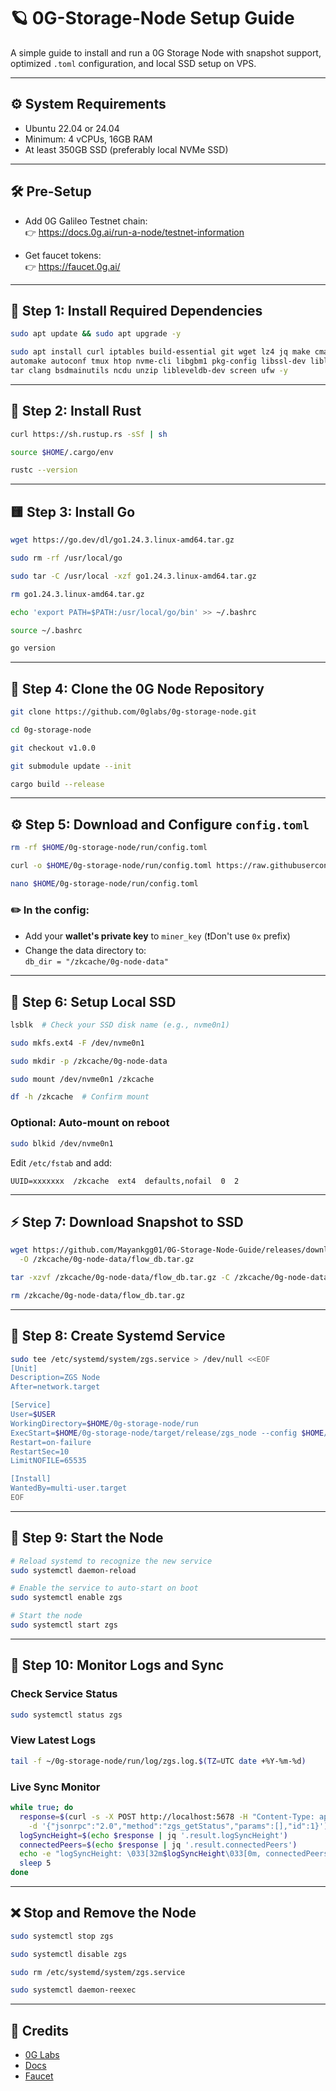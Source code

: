 # 🪐 0G-Storage-Node Setup Guide

A simple guide to install and run a 0G Storage Node with snapshot support, optimized `.toml` configuration, and local SSD setup on VPS.

---

## ⚙️ System Requirements

- Ubuntu 22.04 or 24.04
- Minimum: 4 vCPUs, 16GB RAM
- At least 350GB SSD (preferably local NVMe SSD)

---

## 🛠 Pre-Setup

- Add 0G Galileo Testnet chain:  
  👉 https://docs.0g.ai/run-a-node/testnet-information

- Get faucet tokens:  
  👉 https://faucet.0g.ai/

---

## 🔧 Step 1: Install Required Dependencies

```bash
sudo apt update && sudo apt upgrade -y
```

```bash
sudo apt install curl iptables build-essential git wget lz4 jq make cmake gcc nano \
automake autoconf tmux htop nvme-cli libgbm1 pkg-config libssl-dev libleveldb-dev \
tar clang bsdmainutils ncdu unzip libleveldb-dev screen ufw -y
```

---

## 🦀 Step 2: Install Rust

```bash
curl https://sh.rustup.rs -sSf | sh
```

```bash
source $HOME/.cargo/env
```

```bash
rustc --version
```

---

## 🟨 Step 3: Install Go

```bash
wget https://go.dev/dl/go1.24.3.linux-amd64.tar.gz
```

```bash
sudo rm -rf /usr/local/go
```

```bash
sudo tar -C /usr/local -xzf go1.24.3.linux-amd64.tar.gz
```

```bash
rm go1.24.3.linux-amd64.tar.gz
```

```bash
echo 'export PATH=$PATH:/usr/local/go/bin' >> ~/.bashrc
```

```bash
source ~/.bashrc
```

```bash
go version
```

---

## 🧱 Step 4: Clone the 0G Node Repository

```bash
git clone https://github.com/0glabs/0g-storage-node.git
```

```bash
cd 0g-storage-node
```

```bash
git checkout v1.0.0
```

```bash
git submodule update --init
```

```bash
cargo build --release
```

---

## ⚙️ Step 5: Download and Configure `config.toml`

```bash
rm -rf $HOME/0g-storage-node/run/config.toml
```

```bash
curl -o $HOME/0g-storage-node/run/config.toml https://raw.githubusercontent.com/Mayankgg01/0G-Storage-Node-Guide/main/config.toml
```

```bash
nano $HOME/0g-storage-node/run/config.toml
```

### ✏️ In the config:
- Add your **wallet's private key** to `miner_key` (❗Don't use `0x` prefix)
- Change the data directory to:  
  `db_dir = "/zkcache/0g-node-data"`

---

## 💾 Step 6: Setup Local SSD

```bash
lsblk  # Check your SSD disk name (e.g., nvme0n1)
```

```bash
sudo mkfs.ext4 -F /dev/nvme0n1
```

```bash
sudo mkdir -p /zkcache/0g-node-data
```

```bash
sudo mount /dev/nvme0n1 /zkcache
```

```bash
df -h /zkcache  # Confirm mount
```

### Optional: Auto-mount on reboot
```bash
sudo blkid /dev/nvme0n1
```

Edit `/etc/fstab` and add:
```
UUID=xxxxxxx  /zkcache  ext4  defaults,nofail  0  2
```

---

## ⚡ Step 7: Download Snapshot to SSD

```bash
wget https://github.com/Mayankgg01/0G-Storage-Node-Guide/releases/download/v1.0/flow_db.tar.gz \
  -O /zkcache/0g-node-data/flow_db.tar.gz
```

```bash
tar -xzvf /zkcache/0g-node-data/flow_db.tar.gz -C /zkcache/0g-node-data/
```

```bash
rm /zkcache/0g-node-data/flow_db.tar.gz
```

---

## 🧩 Step 8: Create Systemd Service

```bash
sudo tee /etc/systemd/system/zgs.service > /dev/null <<EOF
[Unit]
Description=ZGS Node
After=network.target

[Service]
User=$USER
WorkingDirectory=$HOME/0g-storage-node/run
ExecStart=$HOME/0g-storage-node/target/release/zgs_node --config $HOME/0g-storage-node/run/config.toml
Restart=on-failure
RestartSec=10
LimitNOFILE=65535

[Install]
WantedBy=multi-user.target
EOF
```

---

## 🚀 Step 9: Start the Node

```bash
# Reload systemd to recognize the new service
sudo systemctl daemon-reload
```

```bash
# Enable the service to auto-start on boot
sudo systemctl enable zgs
```

```bash
# Start the node
sudo systemctl start zgs
```

---

## 📡 Step 10: Monitor Logs and Sync

### Check Service Status

```bash
sudo systemctl status zgs
```

### View Latest Logs

```bash
tail -f ~/0g-storage-node/run/log/zgs.log.$(TZ=UTC date +%Y-%m-%d)
```

### Live Sync Monitor

```bash
while true; do
  response=$(curl -s -X POST http://localhost:5678 -H "Content-Type: application/json" \
    -d '{"jsonrpc":"2.0","method":"zgs_getStatus","params":[],"id":1}')
  logSyncHeight=$(echo $response | jq '.result.logSyncHeight')
  connectedPeers=$(echo $response | jq '.result.connectedPeers')
  echo -e "logSyncHeight: \033[32m$logSyncHeight\033[0m, connectedPeers: \033[34m$connectedPeers\033[0m"
  sleep 5
done
```

---

## ❌ Stop and Remove the Node

```bash
sudo systemctl stop zgs
```

```bash
sudo systemctl disable zgs
```

```bash
sudo rm /etc/systemd/system/zgs.service
```

```bash
sudo systemctl daemon-reexec
```

---

## 🙌 Credits

- [0G Labs](https://0g.ai)
- [Docs](https://docs.0g.ai)
- [Faucet](https://faucet.0g.ai)
